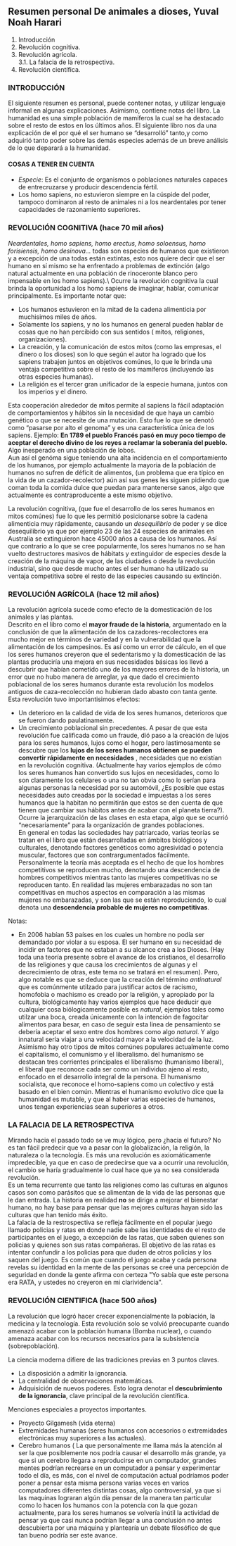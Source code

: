 ## Resumen personal De animales a dioses, Yuval Noah Harari
1.  Introducción 
2.  Revolución cognitiva. 
3.  Revolución agrícola.  
3.1.  La falacia de la retrospectiva.  
5. Revolución científica. 
### INTRODUCCIÓN 
El siguiente resumen es personal, puede contener notas, y utilizar lenguaje informal en algunas explicaciones. Asimismo, contiene notas del libro.
La humanidad es una simple población de mamíferos la cual se ha destacado sobre el resto de estos en los últimos años. El siguiente libro nos da una explicación de el por qué el ser humano se “desarrolló” tanto,y como adquirió tanto poder sobre las demás especies además de un breve análisis de lo que deparará a la humanidad.
#### COSAS A TENER EN CUENTA 
* *Especie*: Es el conjunto de organismos o poblaciones naturales capaces de entrecruzarse y producir descendencia fértil. 
* Los homo sapiens, no estuvieron siempre en la cúspide del poder, tampoco dominaron al resto de animales ni a los neardentales por tener capacidades de razonamiento superiores.

### REVOLUCIÓN COGNITIVA (hace 70 mil años)

*Neardentales, homo sapiens, homo erectus, homo soloensus, homo forisiensis, homo desinova...* todas son especies de humanos que existieron y a excepción de una todas están extintas, esto nos quiere decir que el ser humano en sí mismo se ha enfrentado a problemas de extinción (algo natural actualmente en una población de rinoceronte blanco pero impensable en los homo sapiens).\ 
Ocurre la revolución cognitiva la cual brinda la oportunidad a los homo sapiens de imaginar, hablar, comunicar principalmente. Es importante notar que:
* Los humanos estuvieron en la mitad de la cadena alimenticia por muchisimos miles de años.
* Solamente los sapiens, y no los humanos en general pueden hablar de cosas que no han percibido con sus sentidos ( mitos, religiones, organizaciones).
* La creación, y la comunicación de estos mitos (como las empresas, el dinero o los dioses) son lo que según el autor ha logrado que los sapiens trabajen juntos en objetivos comúnes, lo que le brinda una ventaja competitiva sobre el resto de los mamíferos (incluyendo las otras especies humanas).
*  La religión es el tercer gran unificador de la especie humana, juntos con los imperios y el dinero.  

Esta cooperación alrededor de mitos permite al sapiens la fácil adaptación de comportamientos y hábitos sin la necesidad de que haya un cambio genético o que se necesite de una mutación. Esto fue lo que se denotó como “pasarse por alto el genoma” y es una característica única de los sapiens. Ejemplo: **En 1789 el pueblo Francés pasó en muy poco tiempo de aceptar el derecho divino de los reyes a reclamar la soberanía del pueblo.** Algo inesperado en una población de lobos.  
Aun así el genóma sigue teniendo una alta incidencia en el comportamiento de los humanos, por ejemplo actualmente la mayoria de la población de humanos no sufren de déficit de alimentos, (un problema que era típico en la vida de un cazador-recolector) aún así sus genes les siguen pidiendo que coman toda la comida dulce que puedan para mantenerse sanos, algo que actualmente es contraproducente a este mismo objetivo.

La revolución cognitiva, (que fue el desarrollo de los seres humanos en mitos comúnes) fue lo que les permitió posicionarse sobre la cadena alimenticia muy rápidamente, causando un *desequilibrio* de poder y se dice desequilibrio ya que por ejemplo 23 de las 24 especies de animales en Australia se extinguieron hace 45000 años a causa de los humanos. Así que contrario a lo que se cree popularmente, los seres humanos no se han vuelto destructores masivos de hábitats y extinguidor de especies desde la creación de la máquina de vapor, de las ciudades o desde la revolución industrial, sino que desde mucho antes el ser humano ha utilizado su ventaja competitiva sobre el resto de las especies causando su extinción.


### REVOLUCIÓN AGRÍCOLA (hace 12 mil años)
La revolución agrícola sucede como efecto de la domesticación de los animales y las plantas.  
Descrito en el libro como el **mayor fraude de la historia**, argumentado en la conclusión de que la alimentación de los cazadores-recolectores era mucho mejor en términos de variedad y en la vulnerabilidad que la alimentación de los campesinos. Es así como un error de cálculo, en el que los seres humanos creyeron que el sedentarismo y la domesticación de las plantas produciría una mejora en sus necesidades básicas los llevó a descubrir que habían cometido uno de los mayores errores de la historia, un error que no hubo manera de arreglar, ya que dado el crecimiento poblacional de los seres humanos durante esta revolución los modelos antiguos de caza-recolección no hubieran dado abasto con tanta gente. 
Esta revolución tuvo importantisimos efectos:
*  Un deterioro en la calidad de vida de los seres humanos, deterioros que se fueron dando paulatinamente.
*  Un crecimiento poblacional sin precedentes.
A pesar de que esta revolución fue calificada como un fraude, dió paso a la creación de lujos para los seres humanos, lujos como el hogar, pero lastimosamente se descubre que los **lujos de los seres humanos obtienen se pueden convertir rápidamente en necesidades** , necesidades que no existían en la revolución cognitiva. (Actualmente hay varios ejemplos de cómo los seres humanos han convertido sus lujos en necesidades, como lo son claramente los celulares o una no tan obvia como lo serían para algunas personas la necesidad por su automóvil, ¿Es posible que estas necesidades auto creadas por la sociedad e impuestas a los seres humanos que la habitan no permitirán que estos se den cuenta de que tienen que cambiar sus hábitos antes de acabar con el planeta tierra?).  
Ocurre la jerarquización de las clases en esta etapa, algo que se ocurrió “necesariamente” para la organización de grandes poblaciones.  
En general en todas las sociedades hay patriarcado, varias teorías se tratan en el libro que están desarrolladas en ámbitos biológicos y culturales, denotando factores genéticos como agresividad o potencia muscular, factores que son contrargumentados fácilmente. Personalmente la teoría más aceptada es el hecho de que los hombres competitivos se reproducen mucho, denotando una descendencia de hombres competitivos mientras tanto las mujeres competitivas no se reproducen tanto. En realidad las mujeres embarazadas no son tan competitivas en muchos aspectos en comparación a las mismas mujeres no embarazadas, y son las que se están reproduciendo, lo cual denota una **descendencia probable de mujeres no competitivas**.  

Notas:
* En 2006 habían 53 países en los cuales un hombre no podía ser demandado por violar a su esposa.
El ser humano en su necesidad de incidir en factores que no estaban a su alcance crea a los Dioses. (Hay toda una teoría presente sobre el avance de los cristianos, el desarrollo de las religiones y que causa los crecimientos de algunas y el decrecimiento de otras, este tema no se tratará en el resumen). Pero, algo notable es que se deduce que la creación del término *antinatural* que es comúnmente utilzado para justificar actos de racismo, homofobia o machismo es creado por la religión, y apropiado por la cultura, biológicamente hay varios ejemplos que hace deducir que cualquier cosa biólogicamente posible es *natural*, ejemplos tales como utilzar una boca, creada únicamente con la intención de fagocitar alimentos para besar, en caso de seguir esta linea de pensamiento se debería aceptar el sexo entre dos hombres como algo *natural*.  Y algo innatural sería viajar a una velocidad mayor a la velocidad de la luz. 
Asimismo hay otro tipos de mitos comúnes populares actualmente como el capitalismo, el comunismo y el liberalismo.  del humanismo se destacan tres corrientes principales el liberalismo (humanismo liberal), el liberal que reconoce cada ser como un individuo ajeno al resto, enfocado en el desarrollo integral de la persona. El humanismo socialista, que reconoce el homo-sapiens como un colectivo y está basado en el bien común. Mientras el humanismo evolutivo dice que la humanidad es mutable, y que al haber varias especies de humanos, unos tengan experiencias sean superiores a otros.

### LA FALACIA DE LA RETROSPECTIVA 
Mirando hacia el pasado todo se ve muy lógico, pero ¿hacia el futuro? No es tan fácil predecir que va a pasar con la globalización, la religión, la naturaleza o la tecnología. Es más una revolución es axiomáticamente impredecible, ya que en caso de predecirse que va a ocurrir una revolución, el cambio se haría gradualmente lo cual hace que ya no sea considerada revolución.   
Es un tema recurrente que tanto las religiones como las culturas en algunos casos son como parásitos que se alimentan de la vida de las personas que le dan entrada. La historia en realidad **no** se dirige a mejorar el bienestar humano, no hay base para pensar que las mejores culturas hayan sido las culturas que han tenido más éxito.  
La falacia de la restrospectiva se refleja fácilmente en el popular juego llamado policias y ratas en donde nadie sabe las identidades de el resto de participantes en el juego, a excepción de las ratas, que saben quienes son policias y quienes son sus ratas compañeras. El objetivo de las ratas es intentar confundir a los policias para que duden de otros policias y los saquen del juego. Es común que cuando el juego acaba y cada persona revelas su identidad en la mente de las personas se creé una percepción de seguridad en donde la gente afirma con certeza "Yo sabía que este persona era RATA, y ustedes no creyeron en mi clarividencia".


### REVOLUCIÓN CIENTIFICA (hace 500 años)
La revolución que logró hacer crecer exponencialmente la población, la medicina y la tecnología. Esta revolución solo se volvió preocupante cuando amenazó acabar con la población humana (Bomba nuclear), o cuando amenaza acabar con los recursos necesarios para la subsistencia (sobrepoblación).

La ciencia moderna difiere de las tradiciones previas en 3 puntos claves.  
*  La disposición a admitir la ignorancia. 
*  La centralidad de observaciones matemáticas. 
*  Adquisición de nuevos poderes. 
Esto logra denotar el **descubrimiento de la ignorancia**, clave principal de la revolución científica.

Menciones especiales a proyectos importantes. 
*  Proyecto Gilgamesh (vida eterna) 
*  Extremidades humanas (seres humanos con accesorios o extremidades electrónicas muy superiores a las actuales). 
*  Cerebro humanos ( La que personalmente me llama más la atención al ser la que posiblemente nos podría causar el desarrollo más grande, ya que si un cerebro llegara a reproducirse en un computador, grandes mentes podrían recrearse en un computador a pensar y experimentar todo el día, es más, con el nivel de computación actual podríamos poder poner a pensar esta misma persona varias veces en varios computadores diferentes distintas cosas, algo controversial, ya que si las maquinas lograran algún día pensar de la manera tan particular como lo hacen los humanos con la potencia con la que gozan actualmente, para los seres humanos se volvería inútil la actividad de pensar ya que casi 
nunca podrían llegar a una conclusión no antes descubierta por una máquina y plantearía un debate filosófico de que tan bueno podría ser este avance. 



